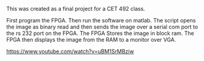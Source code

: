 This was created as a final project for a CET 492 class.

First program the FPGA. 
Then run the software on matlab. The script opens the image as binary read and then 
sends the image over a serial com port to the rs 232 port on the FPGA.
The FPGA Stores the image in block ram.
The FPGA then displays the image from the RAM to a monitor over VGA.


https://www.youtube.com/watch?v=uBM1SrMBziw
